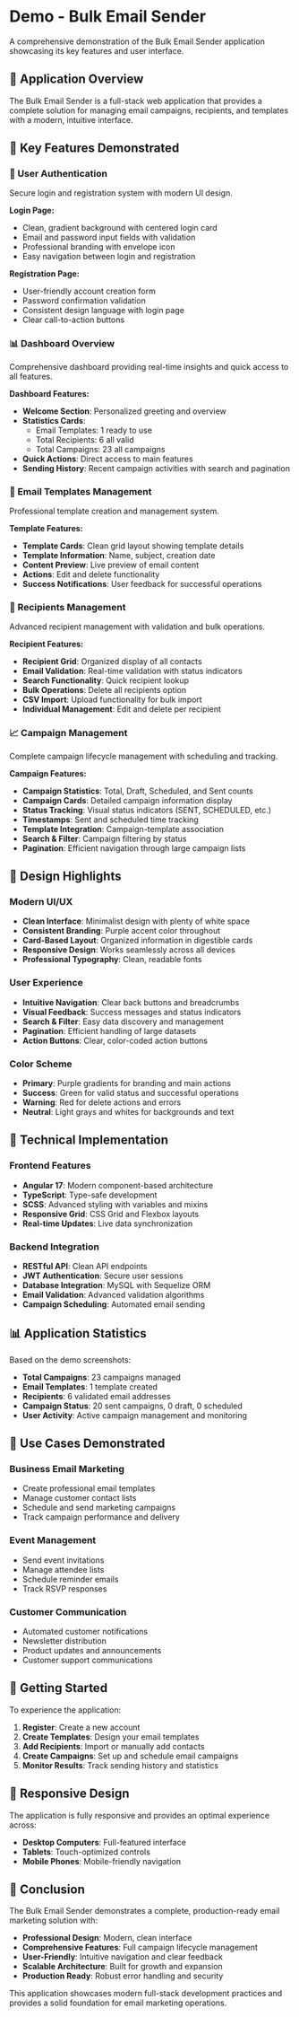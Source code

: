 # Demo - Bulk Email Sender

A comprehensive demonstration of the Bulk Email Sender application showcasing its key features and user interface.

## 🎯 Application Overview

The Bulk Email Sender is a full-stack web application that provides a complete solution for managing email campaigns, recipients, and templates with a modern, intuitive interface.

## 📱 Key Features Demonstrated

### 🔐 User Authentication
Secure login and registration system with modern UI design.

**Login Page:**
- Clean, gradient background with centered login card
- Email and password input fields with validation
- Professional branding with envelope icon
- Easy navigation between login and registration

**Registration Page:**
- User-friendly account creation form
- Password confirmation validation
- Consistent design language with login page
- Clear call-to-action buttons

### 📊 Dashboard Overview
Comprehensive dashboard providing real-time insights and quick access to all features.

**Dashboard Features:**
- **Welcome Section**: Personalized greeting and overview
- **Statistics Cards**: 
  - Email Templates: 1 ready to use
  - Total Recipients: 6 all valid
  - Total Campaigns: 23 all campaigns
- **Quick Actions**: Direct access to main features
- **Sending History**: Recent campaign activities with search and pagination

### 📧 Email Templates Management
Professional template creation and management system.

**Template Features:**
- **Template Cards**: Clean grid layout showing template details
- **Template Information**: Name, subject, creation date
- **Content Preview**: Live preview of email content
- **Actions**: Edit and delete functionality
- **Success Notifications**: User feedback for successful operations

### 👥 Recipients Management
Advanced recipient management with validation and bulk operations.

**Recipient Features:**
- **Recipient Grid**: Organized display of all contacts
- **Email Validation**: Real-time validation with status indicators
- **Search Functionality**: Quick recipient lookup
- **Bulk Operations**: Delete all recipients option
- **CSV Import**: Upload functionality for bulk import
- **Individual Management**: Edit and delete per recipient

### 📈 Campaign Management
Complete campaign lifecycle management with scheduling and tracking.

**Campaign Features:**
- **Campaign Statistics**: Total, Draft, Scheduled, and Sent counts
- **Campaign Cards**: Detailed campaign information display
- **Status Tracking**: Visual status indicators (SENT, SCHEDULED, etc.)
- **Timestamps**: Sent and scheduled time tracking
- **Template Integration**: Campaign-template association
- **Search & Filter**: Campaign filtering by status
- **Pagination**: Efficient navigation through large campaign lists

## 🎨 Design Highlights

### Modern UI/UX
- **Clean Interface**: Minimalist design with plenty of white space
- **Consistent Branding**: Purple accent color throughout
- **Card-Based Layout**: Organized information in digestible cards
- **Responsive Design**: Works seamlessly across all devices
- **Professional Typography**: Clean, readable fonts

### User Experience
- **Intuitive Navigation**: Clear back buttons and breadcrumbs
- **Visual Feedback**: Success messages and status indicators
- **Search & Filter**: Easy data discovery and management
- **Pagination**: Efficient handling of large datasets
- **Action Buttons**: Clear, color-coded action buttons

### Color Scheme
- **Primary**: Purple gradients for branding and main actions
- **Success**: Green for valid status and successful operations
- **Warning**: Red for delete actions and errors
- **Neutral**: Light grays and whites for backgrounds and text

## 🚀 Technical Implementation

### Frontend Features
- **Angular 17**: Modern component-based architecture
- **TypeScript**: Type-safe development
- **SCSS**: Advanced styling with variables and mixins
- **Responsive Grid**: CSS Grid and Flexbox layouts
- **Real-time Updates**: Live data synchronization

### Backend Integration
- **RESTful API**: Clean API endpoints
- **JWT Authentication**: Secure user sessions
- **Database Integration**: MySQL with Sequelize ORM
- **Email Validation**: Advanced validation algorithms
- **Campaign Scheduling**: Automated email sending

## 📊 Application Statistics

Based on the demo screenshots:
- **Total Campaigns**: 23 campaigns managed
- **Email Templates**: 1 template created
- **Recipients**: 6 validated email addresses
- **Campaign Status**: 20 sent campaigns, 0 draft, 0 scheduled
- **User Activity**: Active campaign management and monitoring

## 🎯 Use Cases Demonstrated

### Business Email Marketing
- Create professional email templates
- Manage customer contact lists
- Schedule and send marketing campaigns
- Track campaign performance and delivery

### Event Management
- Send event invitations
- Manage attendee lists
- Schedule reminder emails
- Track RSVP responses

### Customer Communication
- Automated customer notifications
- Newsletter distribution
- Product updates and announcements
- Customer support communications

## 🔧 Getting Started

To experience the application:

1. **Register**: Create a new account
2. **Create Templates**: Design your email templates
3. **Add Recipients**: Import or manually add contacts
4. **Create Campaigns**: Set up and schedule email campaigns
5. **Monitor Results**: Track sending history and statistics

## 📱 Responsive Design

The application is fully responsive and provides an optimal experience across:
- **Desktop Computers**: Full-featured interface
- **Tablets**: Touch-optimized controls
- **Mobile Phones**: Mobile-friendly navigation

## 🎉 Conclusion

The Bulk Email Sender demonstrates a complete, production-ready email marketing solution with:
- **Professional Design**: Modern, clean interface
- **Comprehensive Features**: Full campaign lifecycle management
- **User-Friendly**: Intuitive navigation and clear feedback
- **Scalable Architecture**: Built for growth and expansion
- **Production Ready**: Robust error handling and security

This application showcases modern full-stack development practices and provides a solid foundation for email marketing operations.
